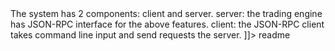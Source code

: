 <snippet>
  <content><![CDATA[
# ${1:Stock Market}
It is a virtual stock trading system for whoever wants to learn how to invest in stocks.
The system uses real-time pricing via Yahoo finance API and supports USD currency only. 
## Feautres
The system has two features:
1)Buying stockss
## Request
“stockSymbolAndPercentage”: string (E.g. “GOOG:50%,YHOO:50%”)
“budget” : float32
## Response
“tradeId”: number
“stocks”: string (E.g. “GOOG:100:$500.25”, “YHOO:200:$31.40”)
“unvestedAmount”: float32
2)Checking your portfolio (loss/gain)
## Request
“tradeId”: number
## Response
“stocks”: string (E.g. “GOOG:100:+$520.25”, “YHOO:200:-$30.40”)
“currentMarketValue” : float32
“unvestedAmount”: float32

The system has 2 components: client and server.
server: the trading engine has JSON-RPC interface for the above features.
client: the JSON-RPC client takes command line input and send requests the server.
]]></content>
  <tabTrigger>readme</tabTrigger>
</snippet>

